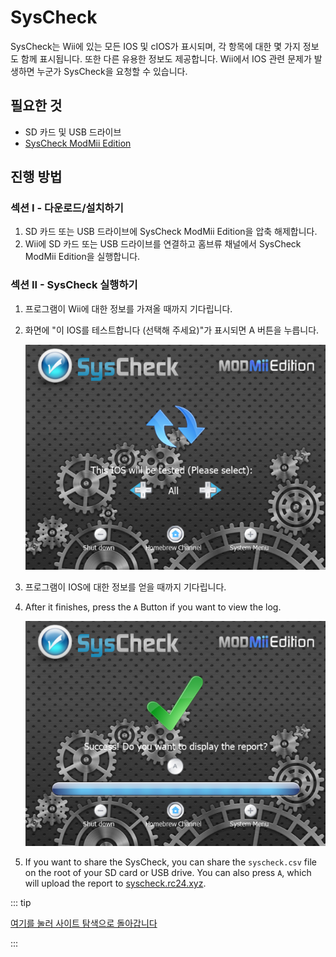 # SysCheck

SysCheck는 Wii에 있는 모든 IOS 및 cIOS가 표시되며, 각 항목에 대한 몇 가지 정보도 함께 표시됩니다. 또한 다른 유용한 정보도 제공합니다. Wii에서 IOS 관련 문제가 발생하면 누군가 SysCheck을 요청할 수 있습니다.

## 필요한 것

- SD 카드 및 USB 드라이브
- [SysCheck ModMii Edition](https://oscwii.org/library/app/SysCheckME)

## 진행 방법

### 섹션 I - 다운로드/설치하기

1. SD 카드 또는 USB 드라이브에 SysCheck ModMii Edition을 압축 해제합니다.
2. Wii에 SD 카드 또는 USB 드라이브를 연결하고 홈브류 채널에서 SysCheck ModMii Edition을 실행합니다.

### 섹션 II - SysCheck 실행하기

1. 프로그램이 Wii에 대한 정보를 가져올 때까지 기다립니다.

2. 화면에 "이 IOS를 테스트합니다 (선택해 주세요)"가 표시되면 A 버튼을 누릅니다.

   ![](/images/homebrew/syscheck/syscheck_chooseios.png)

3. 프로그램이 IOS에 대한 정보를 얻을 때까지 기다립니다.

4. After it finishes, press the `A` Button if you want to view the log.

   ![](/images/homebrew/syscheck/syscheck_success.png)

5. If you want to share the SysCheck, you can share the `syscheck.csv` file on the root of your SD card or USB drive. You can also press `A`, which will upload the report to [syscheck.rc24.xyz](http://syscheck.rc24.xyz/).

::: tip

[여기를 눌러 사이트 탐색으로 돌아갑니다](site-navigation)

:::
